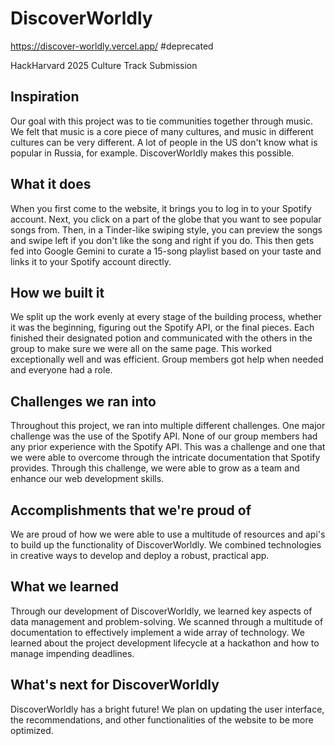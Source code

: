 # DiscoverWorldly

https://discover-worldly.vercel.app/ #deprecated

HackHarvard 2025 Culture Track Submission
## Inspiration
Our goal with this project was to tie communities together through music. We felt that music is a core piece of many cultures, and music in different cultures can be very different. A lot of people in the US don't know what is popular in Russia, for example. DiscoverWorldly makes this possible. 
## What it does
When you first come to the website, it brings you to log in to your Spotify account. Next, you click on a part of the globe that you want to see popular songs from. Then, in a Tinder-like swiping style, you can preview the songs and swipe left if you don't like the song and right if you do. This then gets fed into Google Gemini to curate a 15-song playlist based on your taste and links it to your Spotify account directly. 
## How we built it
We split up the work evenly at every stage of the building process, whether it was the beginning, figuring out the Spotify API, or the final pieces. Each finished their designated potion and communicated with the others in the group to make sure we were all on the same page. This worked exceptionally well and was efficient. Group members got help when needed and everyone had a role. 
## Challenges we ran into
Throughout this project, we ran into multiple different challenges.  One major challenge was the use of the Spotify API.  None of our group members had any prior experience with the Spotify API.  This was a challenge and one that we were able to overcome through the intricate documentation that Spotify provides.  Through this challenge, we were able to grow as a team and enhance our web development skills.
## Accomplishments that we're proud of
We are proud of how we were able to use a multitude of resources and api's to build up the functionality of DiscoverWorldly.  We combined technologies in creative ways to develop and deploy a robust, practical app.
## What we learned
Through our development of DiscoverWorldly, we learned key aspects of data management and problem-solving.  We scanned through a multitude of documentation to effectively implement a wide array of technology.  We learned about the project development lifecycle at a hackathon and how to manage impending deadlines.
## What's next for DiscoverWorldly
DiscoverWorldly has a bright future! We plan on updating the user interface, the recommendations, and other functionalities of the website to be more optimized.
